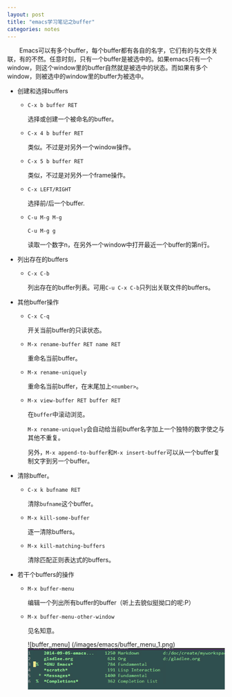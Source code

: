 ```yaml
---
layout: post
title: "emacs学习笔记之buffer"
categories: notes
---
```


　　Emacs可以有多个buffer，每个buffer都有各自的名字，它们有的与文件关联，有的不然。任意时刻，只有一个buffer是被选中的。如果emacs只有一个window，则这个window里的buffer自然就是被选中的状态。而如果有多个window，则被选中的window里的buffer为被选中。

- 创建和选择buffers

  + `C-x b buffer RET`

    选择或创建一个被命名的buffer。

  + `C-x 4 b buffer RET`

    类似。不过是对另外一个window操作。

  + `C-x 5 b buffer RET`

    类似，不过是对另外一个frame操作。

  + `C-x LEFT/RIGHT`

    选择前/后一个buffer.

  + `C-u M-g M-g`

    `C-u M-g g`

    读取一个数字n，在另外一个window中打开最近一个buffer的第n行。

- 列出存在的buffers

  + `C-x C-b`

    列出存在的buffer列表。可用`C-u C-x C-b`只列出关联文件的buffers。

- 其他buffer操作

  + `C-x C-q`

    开关当前buffer的只读状态。

  + `M-x rename-buffer RET name RET`

    重命名当前buffer。

  + `M-x rename-uniquely`

    重命名当前buffer，在末尾加上`<number>`。

  + `M-x view-buffer RET buffer RET`

    在`buffer`中滚动浏览。

    `M-x rename-uniquely`会自动给当前buffer名字加上一个独特的数字使之与其他不重复。

    另外，`M-x append-to-buffer`和`M-x insert-buffer`可以从一个buffer复制文字到另一个buffer。

- 清除buffer。

  + `C-x k bufname RET`

    清除`bufname`这个buffer。

  + `M-x kill-some-buffer`

    逐一清除buffers。

  + `M-x kill-matching-buffers`

    清除匹配正则表达式的buffers。

- 若干个buffers的操作

  + `M-x buffer-menu`

    编辑一个列出所有buffer的buffer（听上去貌似挺拗口的呢:P）

  + `M-x buffer-menu-other-window`

    见名知意。   

    ![buffer_menu] (/images/emacs/buffer_menu_1.png)
    <img src="/images/emacs/buffer_menu_1.png" alt="buffer menu"/>
